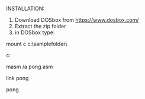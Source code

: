 INSTALLATION:

1) Download DOSbox from https://www.dosbox.com/
2) Extract the zip folder
3) in DOSbox type:

mount c c:\samplefolder\

c:

masm /a pong.asm

link pong

pong
